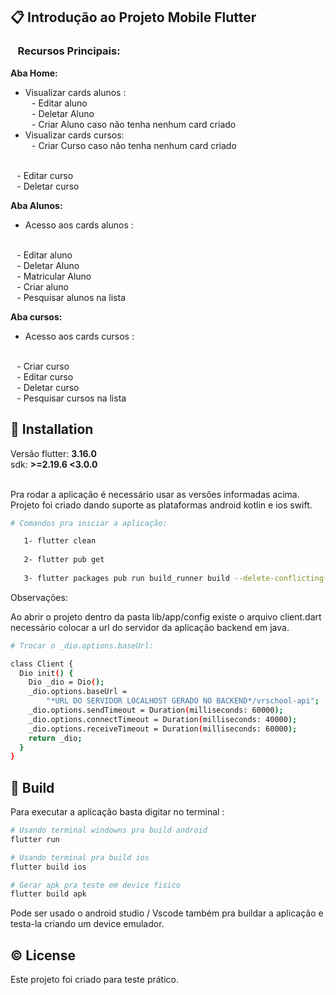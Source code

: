 
## <a name="what-is-this-api">📋 Introdução ao Projeto Mobile Flutter</a>

<h3>‎ ‎ ‎ Recursos Principais: </h3>

**Aba Home:**

- Visualizar cards alunos :
  <br>
⠀- Editar aluno
     <br>
⠀- Deletar Aluno
      <br>⠀- Criar Aluno caso não tenha nenhum card criado
      <br>
- Visualizar cards cursos:<BR>
 ⠀- Criar Curso caso não tenha nenhum card criado
<BR>
⠀- Editar curso
<br>
⠀- Deletar curso
<br>

**Aba Alunos:**

- Acesso aos cards alunos :
<br>
⠀- Editar aluno<br>
⠀- Deletar Aluno
      <br> ⠀- Matricular Aluno
   <br>
⠀- Criar aluno
<br>
⠀- Pesquisar alunos na lista
<br>

**Aba cursos:**

- Acesso aos cards cursos :
<br>
⠀- Criar curso
<br>
⠀- Editar curso
     <br>
⠀- Deletar curso
<br>
⠀- Pesquisar cursos na lista
<br>



## <a name="installation">🔨 Installation</a>
Versão flutter: **3.16.0**
<br>
sdk: **>=2.19.6 <3.0.0**


<br>
 Pra rodar a aplicação é necessário usar as versões informadas acima.
<br>
Projeto foi criado dando suporte as plataformas android kotlin e ios swift.

```bash
# Comandos pra iniciar a aplicação:

   1- flutter clean
   
   2- flutter pub get
   
   3- flutter packages pub run build_runner build --delete-conflicting-outputs


```

Observações:

Ao abrir o projeto dentro da pasta lib/app/config existe o arquivo client.dart necessário colocar a url do servidor da aplicação backend em java.
```bash
# Trocar o _dio.options.baseUrl:

class Client {
  Dio init() {
    Dio _dio = Dio();
    _dio.options.baseUrl =
        "*URL DO SERVIDOR LOCALHOST GERADO NO BACKEND*/vrschool-api";
    _dio.options.sendTimeout = Duration(milliseconds: 60000);
    _dio.options.connectTimeout = Duration(milliseconds: 40000);
    _dio.options.receiveTimeout = Duration(milliseconds: 60000);
    return _dio;
  }
}


```


## <a name="build">🚀 Build</a>

Para executar a aplicação basta digitar no terminal :

```bash
# Usando terminal windowns pra build android
flutter run

# Usando terminal pra build ios
flutter build ios

# Gerar apk pra teste em device fisico
flutter build apk

```
Pode ser usado o android studio / Vscode também pra buildar a aplicação e testa-la criando um device emulador.
## <a name="license">©️ License</a>

Este projeto foi criado para teste prático.

